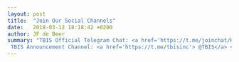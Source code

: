 ```yaml
---
layout: post
title:  "Join Our Social Channels"
date:   2018-03-12 18:18:42 +0200
author: JF de Beer
summary: "TBIS Official Telegram Chat: <a href='https://t.me/joinchat/HXisw02aM1337f5F6iUC_g'> Telegram </a> <br>
 TBIS Announcement Channel: <a href='https://t.me/tbisinc'> @TBIS</a> <br> Discord: <a href='https://discord.gg/dEk9Jd'>Titanium discord</a>" 
---
```

